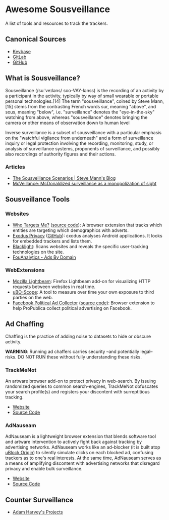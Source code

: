 # Awesome Sousveillance

A list of tools and resources to track the trackers.

## Canonical Sources

* [Keybase](keybase://team/securityidentity/awesome-sousveillance)
* [GitLab](https://gitlab.com/egrieco/awesome-sousveillance)
* [GitHub](https://github.com/egrieco/awesome-sousveillance)

## What is Sousveillance?

Sousveillance (/suːˈveɪləns/ soo-VAY-lənss) is the recording of an activity by a participant in the activity, typically by way of small wearable or portable personal technologies.[14] The term "sousveillance", coined by Steve Mann,[15] stems from the contrasting French words sur, meaning "above", and sous, meaning "below", i.e. "surveillance" denotes the "eye-in-the-sky" watching from above, whereas "sousveillance" denotes bringing the camera or other means of observation down to human level

Inverse surveillance is a subset of sousveillance with a particular emphasis on the "watchful vigilance from underneath" and a form of surveillance inquiry or legal protection involving the recording, monitoring, study, or analysis of surveillance systems, proponents of surveillance, and possibly also recordings of authority figures and their actions.

### Articles

* [The Sousveillance Scenarios | Steve Mann's Blog](http://eyetap.blogspot.com/2012/10/the-sousveillance-scenarios.html)
* [McVeillance: McDonaldized surveillance as a monopolization of sight](http://wearcam.org/mcveillance)

## Sousveillance Tools

### Websites

* [Who Targets Me?](https://whotargets.me/en/) ([source code](https://github.com/WhoTargetsMe/Who-Targets-Me)): A browser extension that tracks which entities are targeting which demographics with adverts.
* [Exodus Privacy](https://exodus-privacy.eu.org/en/page/what/) ([GitHub](https://github.com/Exodus-Privacy)): εxodus analyses Android applications. It looks for embedded trackers and lists them.
* [Blacklight](https://themarkup.org/blacklight/): Scans websites and reveals the specific user-tracking technologies on the site.
* [FouAnalytics - Ads By Domain](https://adsbydomain.fouanalytics.com/)

### WebExtensions

* [Mozilla Lightbeam](https://github.com/mozilla/lightbeam-we): Firefox Lightbeam add-on for visualizing HTTP requests between websites in real time.
* [uBO-Scope](https://github.com/gorhill/uBO-Scope): A tool to measure over time your own exposure to third parties on the web.
* [Facebook Political Ad Collector](https://www.propublica.org/article/help-us-monitor-political-ads-online) ([source code](https://github.com/propublica/facebook-political-ads)): Browser extension to help ProPublica collect political advertising on Facebook.

## Ad Chaffing

Chaffing is the practice of adding noise to datasets to hide or obscure activity.

**WARNING**: Running ad chaffers carries security –and potentially legal– risks. DO NOT RUN these without fully understanding these risks.

### TrackMeNot

An artware browser add-on to protect privacy in web-search. By issuing randomized queries to common search-engines, TrackMeNot obfuscates your search profile(s) and registers your discontent with surreptitious tracking.

* [Website](https://cs.nyu.edu/trackmenot/)
* [Source Code](https://github.com/vtoubiana/TrackMeNot)

### AdNauseam

AdNauseam is a lightweight browser extension that blends software tool and artware intervention to actively fight back against tracking by advertising networks. AdNauseam works like an ad-blocker (it is built atop [uBlock Origin](https://github.com/gorhill/uBlock)) to silently simulate clicks on each blocked ad, confusing trackers as to one's real interests. At the same time, AdNauseam serves as a means of amplifying discontent with advertising networks that disregard privacy and enable bulk surveillance.

* [Website](https://adnauseam.io/)
* [Source Code](https://github.com/dhowe/AdNauseam/)

## Counter Surveillance

* [Adam Harvey's Projects](https://ahprojects.com/projects/)
